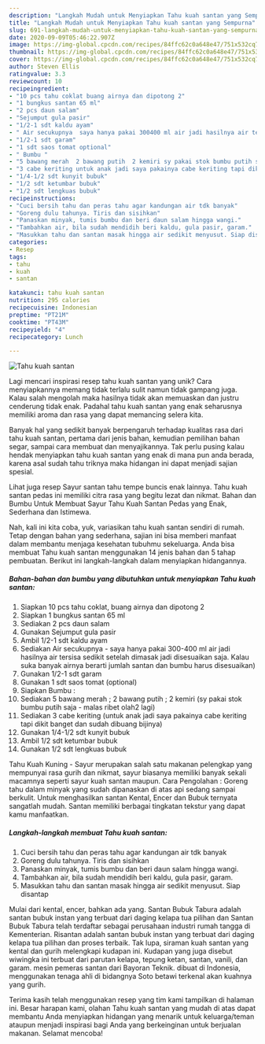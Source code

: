 ```yaml
---
description: "Langkah Mudah untuk Menyiapkan Tahu kuah santan yang Sempurna"
title: "Langkah Mudah untuk Menyiapkan Tahu kuah santan yang Sempurna"
slug: 691-langkah-mudah-untuk-menyiapkan-tahu-kuah-santan-yang-sempurna
date: 2020-09-09T05:46:22.907Z
image: https://img-global.cpcdn.com/recipes/84ffc62c0a648e47/751x532cq70/tahu-kuah-santan-foto-resep-utama.jpg
thumbnail: https://img-global.cpcdn.com/recipes/84ffc62c0a648e47/751x532cq70/tahu-kuah-santan-foto-resep-utama.jpg
cover: https://img-global.cpcdn.com/recipes/84ffc62c0a648e47/751x532cq70/tahu-kuah-santan-foto-resep-utama.jpg
author: Steven Ellis
ratingvalue: 3.3
reviewcount: 10
recipeingredient:
- "10 pcs tahu coklat buang airnya dan dipotong 2"
- "1 bungkus santan 65 ml"
- "2 pcs daun salam"
- "Sejumput gula pasir"
- "1/2-1 sdt kaldu ayam"
- " Air secukupnya  saya hanya pakai 300400 ml air jadi hasilnya air tersisa sedikit setelah dimasak jadi disesuaikan saja Kalau suka banyak airnya berarti jumlah santan dan bumbu harus disesuaikan"
- "1/2-1 sdt garam"
- "1 sdt saos tomat optional"
- " Bumbu "
- "5 bawang merah  2 bawang putih  2 kemiri sy pakai stok bumbu putih saja  malas ribet olah2 lagi"
- "3 cabe keriting untuk anak jadi saya pakainya cabe keriting tapi dikit banget dan sudah dibuang bijinya"
- "1/4-1/2 sdt kunyit bubuk"
- "1/2 sdt ketumbar bubuk"
- "1/2 sdt lengkuas bubuk"
recipeinstructions:
- "Cuci bersih tahu dan peras tahu agar kandungan air tdk banyak"
- "Goreng dulu tahunya. Tiris dan sisihkan"
- "Panaskan minyak, tumis bumbu dan beri daun salam hingga wangi."
- "Tambahkan air, bila sudah mendidih beri kaldu, gula pasir, garam."
- "Masukkan tahu dan santan masak hingga air sedikit menyusut. Siap disantap"
categories:
- Resep
tags:
- tahu
- kuah
- santan

katakunci: tahu kuah santan 
nutrition: 295 calories
recipecuisine: Indonesian
preptime: "PT21M"
cooktime: "PT43M"
recipeyield: "4"
recipecategory: Lunch

---
```



![Tahu kuah santan](https://img-global.cpcdn.com/recipes/84ffc62c0a648e47/751x532cq70/tahu-kuah-santan-foto-resep-utama.jpg)

Lagi mencari inspirasi resep tahu kuah santan yang unik? Cara menyiapkannya memang tidak terlalu sulit namun tidak gampang juga. Kalau salah mengolah maka hasilnya tidak akan memuaskan dan justru cenderung tidak enak. Padahal tahu kuah santan yang enak seharusnya memiliki aroma dan rasa yang dapat memancing selera kita.

Banyak hal yang sedikit banyak berpengaruh terhadap kualitas rasa dari tahu kuah santan, pertama dari jenis bahan, kemudian pemilihan bahan segar, sampai cara membuat dan menyajikannya. Tak perlu pusing kalau hendak menyiapkan tahu kuah santan yang enak di mana pun anda berada, karena asal sudah tahu triknya maka hidangan ini dapat menjadi sajian spesial.

Lihat juga resep Sayur santan tahu tempe buncis enak lainnya. Tahu kuah santan pedas ini memiliki citra rasa yang begitu lezat dan nikmat. Bahan dan Bumbu Untuk Membuat Sayur Tahu Kuah Santan Pedas yang Enak, Sederhana dan Istimewa.


Nah, kali ini kita coba, yuk, variasikan tahu kuah santan sendiri di rumah. Tetap dengan bahan yang sederhana, sajian ini bisa memberi manfaat dalam membantu menjaga kesehatan tubuhmu sekeluarga. Anda bisa membuat Tahu kuah santan menggunakan 14 jenis bahan dan 5 tahap pembuatan. Berikut ini langkah-langkah dalam menyiapkan hidangannya.

<!--inarticleads1-->

##### Bahan-bahan dan bumbu yang dibutuhkan untuk menyiapkan Tahu kuah santan:

1. Siapkan 10 pcs tahu coklat, buang airnya dan dipotong 2
1. Siapkan 1 bungkus santan 65 ml
1. Sediakan 2 pcs daun salam
1. Gunakan Sejumput gula pasir
1. Ambil 1/2-1 sdt kaldu ayam
1. Sediakan  Air secukupnya - saya hanya pakai 300-400 ml air jadi hasilnya air tersisa sedikit setelah dimasak jadi disesuaikan saja. Kalau suka banyak airnya berarti jumlah santan dan bumbu harus disesuaikan)
1. Gunakan 1/2-1 sdt garam
1. Gunakan 1 sdt saos tomat (optional)
1. Siapkan  Bumbu :
1. Sediakan 5 bawang merah ; 2 bawang putih ; 2 kemiri (sy pakai stok bumbu putih saja - malas ribet olah2 lagi)
1. Sediakan 3 cabe keriting (untuk anak jadi saya pakainya cabe keriting tapi dikit banget dan sudah dibuang bijinya)
1. Gunakan 1/4-1/2 sdt kunyit bubuk
1. Ambil 1/2 sdt ketumbar bubuk
1. Gunakan 1/2 sdt lengkuas bubuk


Tahu Kuah Kuning - Sayur merupakan salah satu makanan pelengkap yang mempunyai rasa gurih dan nikmat, sayur biasanya memiliki banyak sekali macamnya seperti sayur kuah santan maupun. Cara Pengolahan : Goreng tahu dalam minyak yang sudah dipanaskan di atas api sedang sampai berkulit. Untuk menghasilkan santan Kental, Encer dan Bubuk ternyata sangatlah mudah. Santan memiliki berbagai tingkatan tekstur yang dapat kamu manfaatkan. 

<!--inarticleads2-->

##### Langkah-langkah membuat Tahu kuah santan:

1. Cuci bersih tahu dan peras tahu agar kandungan air tdk banyak
1. Goreng dulu tahunya. Tiris dan sisihkan
1. Panaskan minyak, tumis bumbu dan beri daun salam hingga wangi.
1. Tambahkan air, bila sudah mendidih beri kaldu, gula pasir, garam.
1. Masukkan tahu dan santan masak hingga air sedikit menyusut. Siap disantap


Mulai dari kental, encer, bahkan ada yang. Santan Bubuk Tabura adalah santan bubuk instan yang terbuat dari daging kelapa tua pilihan dan Santan Bubuk Tabura telah terdaftar sebagai perusahaan industri rumah tangga di Kementerian. Risantan adalah santan bubuk instan yang terbuat dari daging kelapa tua pilihan dan proses terbaik. Tak lupa, siraman kuah santan yang kental dan gurih melengkapi kudapan ini. Kudapan yang juga disebut wiwingka ini terbuat dari parutan kelapa, tepung ketan, santan, vanili, dan garam. mesin pemeras santan dari Bayoran Teknik. dibuat di Indonesia, menggunakan tenaga ahli di bidangnya Soto betawi terkenal akan kuahnya yang gurih. 

Terima kasih telah menggunakan resep yang tim kami tampilkan di halaman ini. Besar harapan kami, olahan Tahu kuah santan yang mudah di atas dapat membantu Anda menyiapkan hidangan yang menarik untuk keluarga/teman ataupun menjadi inspirasi bagi Anda yang berkeinginan untuk berjualan makanan. Selamat mencoba!
